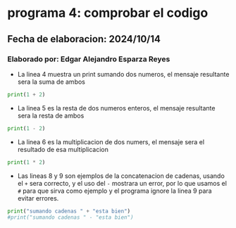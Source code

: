 # programa 4: comprobar el codigo
## Fecha de elaboracion: 2024/10/14
### Elaborado por: Edgar Alejandro Esparza Reyes

- La linea 4 muestra un print sumando dos numeros, el mensaje resultante sera la suma de ambos
``` python
print(1 + 2)
```
- La linea 5 es la resta de dos numeros enteros, el mensaje resultante sera la resta de ambos
``` python
print(1 - 2)
```
- La linea 6 es la multiplicacion de dos numers, el mensaje sera el resultado de esa multiplicacion
``` python
print(1 * 2)
```

- Las lineas 8 y 9 son ejemplos de la concatenacion de cadenas, usando el `+` sera correcto, y el uso del `-` mostrara un error, por lo que usamos el `#` para que sirva como ejemplo y el programa ignore la linea 9 para evitar errores.
``` python
print("sumando cadenas " + "esta bien")
#print("sumando cadenas " - "esta bien")
```
